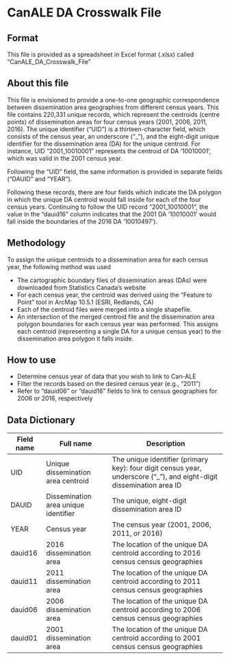 # CanALE DA Crosswalk File

## Format
This file is provided as a spreadsheet in Excel format (.xlsx) called “CanALE_DA_Crosswalk_File”



## About this file

This file is envisioned to provide a one-to-one geographic correspondence between dissemination area geographies from different census years. This file contains 220,331 unique records, which represent the centroids (centre points) of dissemination areas for four census years (2001, 2006, 2011, 2016). The unique identifier (“UID”) is a thirteen-character field, which consists of the census year, an underscore (“_”), and the eight-digit unique identifier for the dissemination area (DA) for the unique centroid. For instance, UID “2001_10010001” represents the centroid of DA ‘10010001’, which was valid in the 2001 census year.

Following the “UID” field, the same information is provided in separate fields (“DAUID” and “YEAR”).

Following these records, there are four fields which indicate the DA polygon in which the unique DA centroid would fall inside for each of the four census years. Continuing to follow the UID record “2001_10010001”, the value in the “dauid16” column indicates that the 2001 DA ‘10010001’ would fall inside the boundaries of the 2016 DA ‘10010497’).

## Methodology

To assign the unique centroids to a dissemination area for each census year, the following method was used

*	The cartographic boundary files of dissemination areas (DAs) were downloaded from Statistics Canada’s website 
*	For each census year, the centroid was derived using the “Feature to Point” tool in ArcMap 10.5.1 (ESRI, Redlands, CA)
*	Each of the centroid files were merged into a single shapefile.
*	An intersection of the merged centroid file and the dissemination area polygon boundaries for each census year was performed. This assigns each centroid (representing a single DA for a unique census year) to the dissemination area polygon it falls inside. 

## How to use

*	Determine census year of data that you wish to link to Can-ALE
*	Filter the records based on the desired census year (e.g., “2011”)
*	Refer to “dauid06” or “dauid16” fields to link to census geographies for 2006 or 2016, respectively

## Data Dictionary

| Field name | Full name |	Description |
| ---------- | --------- | ------------ |
| UID	| Unique dissemination area centroid	| The unique identifier (primary key): four digit census year, underscore (“_”), and eight-digit dissemination area ID |
| DAUID	| Dissemination area unique identifier	| The unique, eight-digit dissemination area ID |  
| YEAR	| Census year	| The census year (2001, 2006, 2011, or 2016)  |
| dauid16	| 2016 dissemination area	| The location of the unique DA centroid according to 2016 census census geographies |
| dauid11	| 2011 dissemination area	| The location of the unique DA centroid according to 2011 census census geographies |
| dauid06	| 2006 dissemination area	| The location of the unique DA centroid according to 2006 census census geographies |
| dauid01	| 2001 dissemination area	| The location of the unique DA centroid according to 2001 census census geographies |

